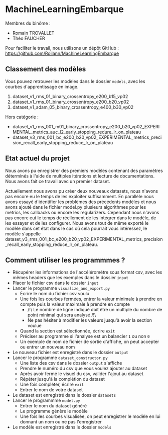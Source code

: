 # MachineLearningEmbarque

Membres du binôme :
- Romain TROVALLET
- Théo FAUCHER

Pour faciliter le travail, nous utilisons un dépôt GitHub : https://github.com/Roilann/MachineLearningEmbarque

## Classement des modèles

Vous pouvez retrouver les modèles dans le dossier `models`, avec les courbes d'apprentissage en image.

1. dataset_v1_rms_01_binary_crossentropy_e200_b15_vp02
2. dataset_v1_rms_01_binary_crossentropy_e200_b20_vp02
3. dataset_v1_adam_05_binary_crossentropy_e400_b30_vp02

Hors catégorie : 
- dataset_v1_rms_001_m01_binary_crossentropy_e200_b20_vp02_EXPERIMENTAL_metrics_auc_l2_early_stopping_redure_lr_on_plateau
- dataset_v3_rms_001_bc_e200_b20_vp02_EXPERIMENTAL_metrics_precision_recall_early_stopping_reduce_lr_on_plateau

## Etat actuel du projet
Nous avons pu enregistrer des premiers modèles contenant des paramètres déterminés à l'aide de multiples itérations 
et lecture de documentations. Nous avons fait ce travail avec un premier dataset.

Actuellement nous avons pu créer deux nouveaux datasets, nous n'avons pas encore eu le temps de les exploiter 
suffisamment. En parallèle nous avons essayé d'identifier les problèmes des précédents modèles et nous avons ajouté dans le
fichier model.py plusieurs algorithmes pour les metrics, les callbacks ou encore les regularizers.
Cependant nous n'avons pas encore eut le temps de réellement de les intégrer dans le modèle, de les essayer et de les configurer. 
Nous avons tout de même exporté le modèle dans cet état dans le cas où cela pourrait vous intéressez, le modèle 
s'appelle dataset_v3_rms_001_bc_e200_b20_vp02_EXPERIMENTAL_metrics_precision_recall_early_stopping_reduce_lr_on_plateau.

## Comment utiliser les programmmes ?

 - Récupérer les informations de l'accéléromètre sous format csv, avec les mêmes headers que les exemples dans le dossier `input`
 - Placer le fichier csv dans le dossier `input`
 - Lancer le programme `visualize_and_export.py`
    - Écrire le nom du fichier csv voulu
    - Une fois les courbes fermées, entrer la valeur minimale à prendre en compte puis la valeur maximale à prendre en compte 
        - /!\ Le nombre de ligne indiqué doit être un multiple du nombre de point minimal qui sera analysé /!\
        - Ne pas hésiter à modifier les valeurs jusqu'à avoir la section voulue
    - Quand la section est sélectionnée, écrire `exit`
    - Préciser au programme si l'analyse est un balancier `1` ou non `0`
    - Un exemple de nom de fichier de sortie d'affiche, on peut accepter ou entrer un nouveau nom
- Le nouveau fichier est enregistré dans le dossier `output`
- Lancer le programme `dataset_constructor.py`
    - Une liste des csv dans le dossier `output` s'affiche
    - Prendre le numéro du csv que vous voulez ajouter au dataset
    - Après avoir fermé le visuel du csv, valider l'ajout au dataset
    - Répéter jusqu'à la complétion du dataset
    - Une fois compléter, écrire `exit`
    - Entrer le nom de votre dataset
- Le dataset est enregistré dans le dossier `datasets`
- Lancer le programmme `model.py`
    - Entrer le nom du dataset généré
    - Le programme génère le modèle
    - Une fois les courbes visualisée, on peut enregistrer le modèle en lui donnant un nom ou ne pas l'enregistrer
- Le modèle est enregistré dans le dossier `models`